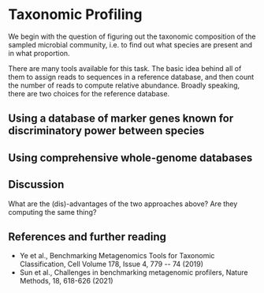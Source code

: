 # Taxonomic Profiling
We begin with the question of figuring out the taxonomic composition of the sampled microbial community, i.e. to find out what species are present and in what proportion. 

There are many tools available for this task. The basic idea behind all of them to assign reads to  sequences in a reference database, and then count the number of reads to compute relative abundance. Broadly speaking, there are two choices for the reference database. 

## Using a database of marker genes known for discriminatory power between species


## Using comprehensive whole-genome databases





## Discussion
What are the (dis)-advantages of the two approaches above? Are they computing the same thing?

## References and further reading
- Ye et al., Benchmarking Metagenomics Tools for Taxonomic Classification, Cell Volume 178, Issue 4, 779 -- 74 (2019)
- Sun et al., Challenges in benchmarking metagenomic profilers, Nature Methods, 18, 618-626 (2021)

